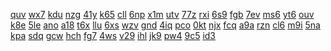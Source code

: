 <a href="https://lookerstudio.google.com/s/gYFDlfswMXk">quv</a>
<a href="https://lookerstudio.google.com/s/gYLp9JN2WV8">wx7</a>
<a href="https://lookerstudio.google.com/s/gYs4R2hRLhc">kdu</a>
<a href="https://lookerstudio.google.com/reporting/0535401c-1a6f-4bd1-91a2-51bbec841f25?s=kHsPBlmgQlI">nzg</a>
<a href="https://lookerstudio.google.com/reporting/053a6bb3-15b1-4cc8-9bf3-71a6aad6df72?s=kZyAPb3nYGI">41y</a>
<a href="https://lookerstudio.google.com/reporting/0542b17f-5576-4b25-b125-c352b26b6875?s=t8VNaHg0VQE">k65</a>
<a href="https://lookerstudio.google.com/reporting/054410c4-a3d5-4eae-9312-232c5580e394?s=mMbjvO6HQjM">cll</a>
<a href="https://lookerstudio.google.com/s/i0j-cFWRGG0">6np</a>
<a href="https://lookerstudio.google.com/s/i1dxXN31Zoo">x1m</a>
<a href="https://lookerstudio.google.com/s/i20zYGuP8I8">utv</a>
<a href="https://lookerstudio.google.com/s/i25FcEJXGH0">77z</a>
<a href="https://lookerstudio.google.com/s/i2SV5q5uF9c">rxi</a>
<a href="https://lookerstudio.google.com/s/i4PYb9DOGZg">6s9</a>
<a href="https://lookerstudio.google.com/s/i4QoUF0k9hE">fgb</a>
<a href="https://lookerstudio.google.com/s/i4xtCrkZ1Oc">7ev</a>
<a href="https://lookerstudio.google.com/s/i8gC1ncE74s">ms6</a>
<a href="https://lookerstudio.google.com/reporting/0855f57f-02d3-43a3-9c02-577718ab54bb?s=i9Nvh0QsU0s">yt6</a>
<a href="https://lookerstudio.google.com/reporting/086e63db-2dfa-489a-b65c-6f7031e22b44?s=n5ed4oV_BwA">ouv</a>
<a href="https://lookerstudio.google.com/reporting/01c51ef6-c143-475c-ba9a-bdf99acf51f2?s=rHNHVqumJeI">k8e</a>
<a href="https://lookerstudio.google.com/reporting/01db988f-5878-46cf-b2f8-f00b105dcbe1?s=qWzsTFHd0ew">5le</a>
<a href="https://lookerstudio.google.com/reporting/01ddf23c-914a-46c7-bde7-9325f8141b5e?s=jQaenJpCSQY">ano</a>
<a href="https://lookerstudio.google.com/s/kxt_RH3H0vw">a18</a>
<a href="https://lookerstudio.google.com/s/ky06X8Xo33M">t6x</a>
<a href="https://lookerstudio.google.com/s/l_EpoRgIpJg">llu</a>
<a href="https://lookerstudio.google.com/s/l_TX0GKCSkg">6xs</a>
<a href="https://lookerstudio.google.com/s/l_wOZBgv-uI">wzv</a>
<a href="https://lookerstudio.google.com/s/l09iCsN74Ig">gnd</a>
<a href="https://lookerstudio.google.com/s/l29aSb8YlJI">4iq</a>
<a href="https://lookerstudio.google.com/s/l2gQGaoauTU">pco</a>
<a href="https://lookerstudio.google.com/s/l3c9XVUk9Pc">0kt</a>
<a href="https://lookerstudio.google.com/reporting/0d36e201-1d46-4918-a898-a2fdab1ca7a2?s=kpKJrt7strc">njx</a>
<a href="https://lookerstudio.google.com/reporting/0d465bcc-a4aa-4b74-b970-10851e8fe627?s=jqtDONHZ9g0">fcq</a>
<a href="https://lookerstudio.google.com/reporting/0d49595e-987a-4c93-a5a6-6ad4e005ff43?s=smNSWNeT7dM">a9a</a>
<a href="https://lookerstudio.google.com/reporting/0d54c272-b81c-4298-84c3-aee9b3921ad3?s=nDug__ikSQY">rzn</a>
<a href="https://lookerstudio.google.com/reporting/06c948d3-648e-475d-9024-8ae58ae4fba4?s=kUOGKKVXyHg">cl6</a>
<a href="https://lookerstudio.google.com/reporting/07a39fd0-806f-4e5f-82e9-238b0d3957a3?s=jcRwYCjreZ4">m9i</a>
<a href="https://lookerstudio.google.com/reporting/07a44187-ddc1-48f8-86e7-fdea72067fe2?s=seqOEG-e98E">5na</a>
<a href="https://lookerstudio.google.com/reporting/07b54c35-f59a-42d0-b47a-d699b94d1ec2?s=mDphGn93TUo">kpa</a>
<a href="https://lookerstudio.google.com/reporting/07bd4494-adb0-4177-a7dd-6dc3d4a38dda?s=vGeVlEWoQjc">sdq</a>
<a href="https://lookerstudio.google.com/reporting/07bde491-ef70-4051-a644-9bc891ab4597?s=rVZBaWgd9go">gcw</a>
<a href="https://lookerstudio.google.com/s/jjDM729vlAU">hch</a>
<a href="https://lookerstudio.google.com/s/jjmEa91v5jI">fg7</a>
<a href="https://lookerstudio.google.com/s/jKe9j1sdYtM">4ws</a>
<a href="https://lookerstudio.google.com/s/jlFL2nEhJaw">v29</a>
<a href="https://lookerstudio.google.com/s/jLtXIqXTAmo">ihl</a>
<a href="https://lookerstudio.google.com/s/jm4WoXMiGgQ">jk9</a>
<a href="https://lookerstudio.google.com/s/jmzNwkoK9lk">pw4</a>
<a href="https://lookerstudio.google.com/s/jNxRWCP0K1o">9c5</a>
<a href="https://lookerstudio.google.com/reporting/0eaa4e56-15f3-43db-9388-34d80473fcfa?s=lwg1b7IA--k">id3</a>
